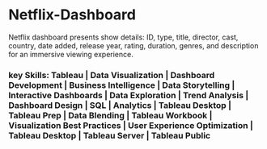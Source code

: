 # Netflix-Dashboard
Netflix dashboard presents show details: ID, type, title, director, cast, country, date added, release year, rating, duration, genres, and description for an immersive viewing experience.

### key Skills: Tableau | Data Visualization | Dashboard Development | Business Intelligence | Data Storytelling | Interactive Dashboards | Data Exploration | Trend Analysis | Dashboard Design | SQL | Analytics | Tableau Desktop | Tableau Prep | Data Blending | Tableau Workbook | Visualization Best Practices | User Experience Optimization | Tableau Desktop | Tableau Server | Tableau Public
